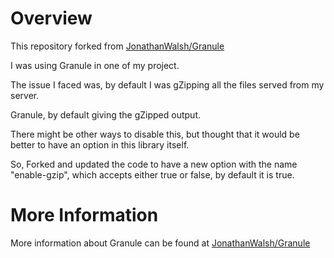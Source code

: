 Overview
=======
This repository forked from [JonathanWalsh/Granule](JonathanWalsh/Granule)

I was using Granule in one of my project.

The issue I faced was, by default I was gZipping all the files served from my server.

Granule, by default giving the gZipped output.

There might be other ways to disable this, but thought that it would be better to have an option in this library itself.

So, Forked and updated the code to have a new option with the name "enable-gzip", which accepts either true or false, by default it is true.

More Information
=======
More information about Granule can be found at [JonathanWalsh/Granule](JonathanWalsh/Granule)